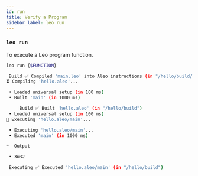 ```yaml
---
id: run
title: Verify a Program
sidebar_label: leo run
---
```


### `leo run`

To execute a Leo program function.
```bash
leo run {$FUNCTION}
```


```bash title="console output:"
 Build ✅ Compiled 'main.leo' into Aleo instructions (in "/hello/build/main.aleo")
⏳ Compiling 'hello.aleo'...

 • Loaded universal setup (in 100 ms)
 • Built 'main' (in 1000 ms)

     Build ✅ Built 'hello.aleo' (in "/hello/build")
 • Loaded universal setup (in 100 ms)
🚀 Executing 'hello.aleo/main'...

 • Executing 'hello.aleo/main'...
 • Executed 'main' (in 1000 ms)

➡️  Output

 • 3u32

 Executing ✅ Executed 'hello.aleo/main' (in "/hello/build")
```

[//]: # (```bash title="console output:")

[//]: # ( Compiling Starting...)

[//]: # ( Compiling Compiling main program... &#40;"${NAME}/src/main.leo"&#41;)

[//]: # ( Compiling Complete)

[//]: # (      Done Finished in 10 milliseconds)

[//]: # ()
[//]: # (     Setup Detected saved setup)

[//]: # (     Setup Loading proving key...)

[//]: # (     Setup Complete)

[//]: # (     Setup Loading verification key...)

[//]: # (     Setup Complete)

[//]: # (      Done Finished in 10 milliseconds)

[//]: # ()
[//]: # (   Proving Starting...)

[//]: # (   Proving Saving proof... &#40;"${NAME}/outputs/${NAME}.proof"&#41;)

[//]: # (      Done Finished in 10 milliseconds)

[//]: # ()
[//]: # ( Verifying Starting...)

[//]: # ( Verifying Proof is valid)

[//]: # (      Done Finished in 10 milliseconds)

[//]: # (```)

[//]: # ()
[//]: # (Leo starts by checking the `outputs` directory for an existing `.proof` file. If it doesn't exist, Leo will proceed to run `leo prove` and then continue.)

[//]: # ()
[//]: # (After the verifier is run, Leo will output either `true` or `false` based on the verification.)

[//]: # ()
[//]: # (The program output will be stored in the program output file `.out`:)

[//]: # (```bash)

[//]: # (outputs/{$NAME}.out)

[//]: # (```)

[//]: # ()
